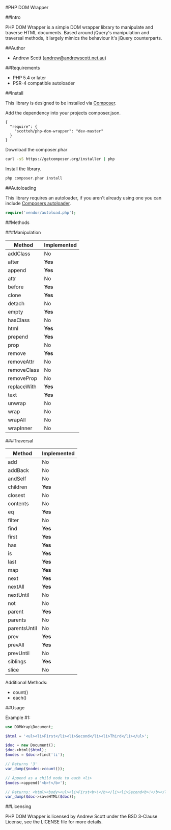#PHP DOM Wrapper

##Intro

PHP DOM Wrapper is a simple DOM wrapper library to manipulate and traverse HTML documents. Based around jQuery's manipulation and traversal methods, it largely mimics the behaviour it's jQuery counterparts.

##Author

 - Andrew Scott (andrew@andrewscott.net.au)

##Requirements

 - PHP 5.4 or later
 - PSR-4 compatible autoloader

##Install

This library is designed to be installed via [Composer](https://getcomposer.org/doc/).

Add the dependency into your projects composer.json.
```
{
  "require": {
    "scotteh/php-dom-wrapper": "dev-master"
  }
}
```

Download the composer.phar
``` bash
curl -sS https://getcomposer.org/installer | php
```

Install the library.
``` bash
php composer.phar install
```

##Autoloading

This library requires an autoloader, if you aren't already using one you can include [Composers autoloader](https://getcomposer.org/doc/01-basic-usage.md#autoloading).

``` php
require('vendor/autoload.php');
```

##Methods

###Manipulation

| Method | Implemented |
|--------|-------------|
| addClass    | No |
| after       | **Yes** |
| append      | **Yes** |
| attr        | No |
| before      | **Yes** |
| clone       | **Yes** |
| detach      | No |
| empty       | **Yes** |
| hasClass    | No |
| html        | **Yes** |
| prepend     | **Yes** |
| prop        | No |
| remove      | **Yes** |
| removeAttr  | No |
| removeClass | No |
| removeProp  | No |
| replaceWith | **Yes** |
| text        | **Yes** |
| unwrap      | No |
| wrap        | No |
| wrapAll     | No |
| wrapInner   | No |

###Traversal

| Method | Implemented |
|--------|-------------|
| add          | No |
| addBack      | No |
| andSelf      | No |
| children     | **Yes** |
| closest      | No |
| contents     | No |
| eq           | **Yes** |
| filter       | No |
| find         | **Yes** |
| first        | **Yes** |
| has          | **Yes** |
| is           | **Yes** |
| last         | **Yes** |
| map          | **Yes** |
| next         | **Yes** |
| nextAll      | **Yes** |
| nextUntil    | No |
| not          | No |
| parent       | **Yes** |
| parents      | No |
| parentsUntil | No |
| prev         | **Yes** |
| prevAll      | **Yes** |
| prevUntil    | No |
| siblings     | **Yes** |
| slice        | No |

Additional Methods:

* count()
* each()

##Usage

Example #1:
``` php
use DOMWrap\Document;

$html = '<ul><li>First</li><li>Second</li><li>Third</li></ul>';

$doc = new Document();
$doc->html($html);
$nodes = $doc->find('li');

// Returns '3'
var_dump($nodes->count());

// Append as a child node to each <li>
$nodes->append('<b>!</b>');

// Returns: <html><body><ul><li>First<b>!</b></li><li>Second<b>!</b></li><li>Third<b>!</b></li></ul></body></html>
var_dump($doc->saveHTML($doc));
```

##Licensing

PHP DOM Wrapper is licensed by Andrew Scott under the BSD 3-Clause License, see the LICENSE file for more details.
